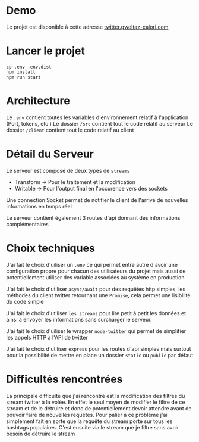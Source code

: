 # Demo

Le projet est disponible à cette adresse
[twitter.gweltaz-calori.com](https://twitter.gweltaz-calori.com)

# Lancer le projet

```
cp .env .env.dist
npm install
npm run start
```

# Architecture

Le `.env` contient toutes les variables d'environnement relatif à l'application (Port, tokens, etc )
Le dossier `/src` contient tout le code relatif au serveur
Le dossier `/client` contient tout le code relatif au client

# Détail du Serveur

Le serveur est composé de deux types de `streams`

* Transform -> Pour le traitement et la modification
* Writable -> Pour l'output final en l'occurence vers des sockets

Une connection Socket permet de notifier le client de l'arrivé de nouvelles informations en temps réel

Le serveur contient également 3 routes d'api donnant des informations complémentaires

# Choix techniques

J'ai fait le choix d'uiliser un `.env` ce qui permet entre autre d'avoir une configuration propre pour chacun des utilisateurs du projet mais aussi de potentiellement utiliser des variable associées au système en production

J'ai fait le choix d'utiliser `async/await` pour des requêtes http simples, les méthodes du client twitter retournant une `Promise`, cela permet une lisibilité du code simple

J'ai fait le choix d'utiliser `les streams` pour lire petit à petit les données et ainsi à envoyer les informations sans surcharger le serveur.

J'ai fait le choix d'uiliser le wrapper `node-twitter` qui permet de simplifier les appels HTTP à l'API de twitter

J'ai fait le choix d'utiliser `express` pour les routes d'api simples mais surtout pour la possibilité de mettre en place un dossier `static` ou `public` par défaut

# Difficultés rencontrées

La principale difficulté que j'ai rencontré est la modification des filtres du stream twitter à la volée. En effet le seul moyen de modifier le filtre de ce stream et de le détruire et donc de potentiellement devoir attendre avant de pouvoir faire de nouvelles requêtes. Pour palier à ce problème j'ai simplement fait en sorte que la requête du stream porte sur tous les hashtags populaires. C'est ensuite via le stream que je filtre sans avoir besoin de détruire le stream
